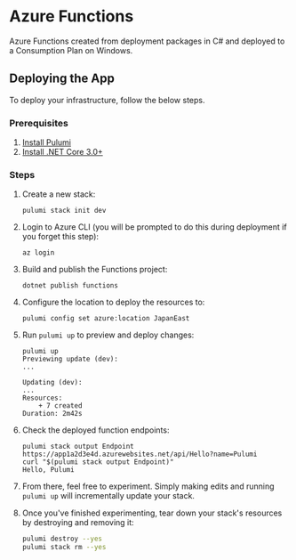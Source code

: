 # Azure Functions

Azure Functions created from deployment packages in C# and deployed to a Consumption Plan on Windows.

## Deploying the App

To deploy your infrastructure, follow the below steps.

### Prerequisites

1. [Install Pulumi](https://www.pulumi.com/docs/get-started/install/)
2. [Install .NET Core 3.0+](https://dotnet.microsoft.com/download)

### Steps

1.  Create a new stack:

    ```
    pulumi stack init dev
    ```

1.  Login to Azure CLI (you will be prompted to do this during deployment if you forget this step):

    ```
    az login
    ```

1.  Build and publish the Functions project:

    ```
    dotnet publish functions
    ```

1.  Configure the location to deploy the resources to:

    ```
    pulumi config set azure:location JapanEast
    ```

1.  Run `pulumi up` to preview and deploy changes:

    ```
    pulumi up
    Previewing update (dev):
    ...

    Updating (dev):
    ...
    Resources:
        + 7 created
    Duration: 2m42s
    ```

1.  Check the deployed function endpoints:

    ```
    pulumi stack output Endpoint
    https://app1a2d3e4d.azurewebsites.net/api/Hello?name=Pulumi
    curl "$(pulumi stack output Endpoint)"
    Hello, Pulumi
    ```

1. From there, feel free to experiment. Simply making edits and running `pulumi up` will incrementally update your stack.

1. Once you've finished experimenting, tear down your stack's resources by destroying and removing it:

    ```bash
    pulumi destroy --yes
    pulumi stack rm --yes
    ```
